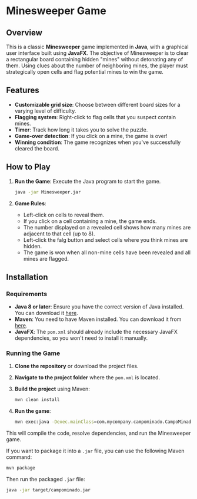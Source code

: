 # Minesweeper Game

## Overview

This is a classic **Minesweeper** game implemented in **Java**, with a graphical user interface built using **JavaFX**. The objective of Minesweeper is to clear a rectangular board containing hidden "mines" without detonating any of them. Using clues about the number of neighboring mines, the player must strategically open cells and flag potential mines to win the game.

## Features

- **Customizable grid size**: Choose between different board sizes for a varying level of difficulty.
- **Flagging system**: Right-click to flag cells that you suspect contain mines.
- **Timer**: Track how long it takes you to solve the puzzle.
- **Game-over detection**: If you click on a mine, the game is over!
- **Winning condition**: The game recognizes when you've successfully cleared the board.

## How to Play

1. **Run the Game**: Execute the Java program to start the game.
   
   ```bash
   java -jar Minesweeper.jar
   ```

2. **Game Rules**:
   - Left-click on cells to reveal them.
   - If you click on a cell containing a mine, the game ends.
   - The number displayed on a revealed cell shows how many mines are adjacent to that cell (up to 8).
   - Left-click the falg button and select cells where you think mines are hidden.
   - The game is won when all non-mine cells have been revealed and all mines are flagged.

## Installation

### Requirements

- **Java 8 or later**: Ensure you have the correct version of Java installed. You can download it [here](https://www.oracle.com/java/technologies/javase-jdk11-downloads.html).
- **Maven**: You need to have Maven installed. You can download it from [here](https://maven.apache.org/install.html).
- **JavaFX**: The `pom.xml` should already include the necessary JavaFX dependencies, so you won't need to install it manually.

### Running the Game

1. **Clone the repository** or download the project files.

2. **Navigate to the project folder** where the `pom.xml` is located.

3. **Build the project** using Maven:

   ```bash
   mvn clean install
   ```

4. **Run the game**:

   ```bash
   mvn exec:java -Dexec.mainClass=com.mycompany.campominado.CampoMinado
   ```

This will compile the code, resolve dependencies, and run the Minesweeper game.

If you want to package it into a `.jar` file, you can use the following Maven command:

```bash
mvn package
```

Then run the packaged `.jar` file:

```bash
java -jar target/campominado.jar
```
